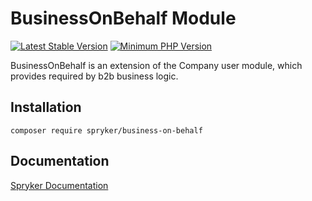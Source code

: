 # BusinessOnBehalf Module
[![Latest Stable Version](https://poser.pugx.org/spryker/business-on-behalf/v/stable.svg)](https://packagist.org/packages/spryker/business-on-behalf)
[![Minimum PHP Version](https://img.shields.io/badge/php-%3E%3D%207.3-8892BF.svg)](https://php.net/)

BusinessOnBehalf is an extension of the Company user module, which provides required by b2b business logic.

## Installation

```
composer require spryker/business-on-behalf
```

## Documentation

[Spryker Documentation](https://academy.spryker.com/developing_with_spryker/module_guide/modules.html)
